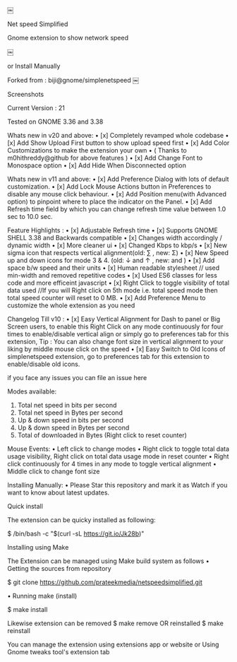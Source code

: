 ￼

Net speed Simplified

Gnome extension to show network speed

￼

or Install Manually

Forked from : biji@gnome/simplenetspeed
￼

Screenshots

Current Version : 21

Tested on GNOME 3.36 and 3.38

Whats new in v20 and above:
• [x] Completely revamped whole codebase
• [x] Add Show Upload First button to show upload speed first
• [x] Add Color Customizations to make the extension your own
• ( Thanks to m0hithreddy@github for above features )
• [x] Add Change Font to Monospace option
• [x] Add Hide When Disconnected option

Whats new in v11 and above:
• [x] Add Preference Dialog with lots of default customization.
• [x] Add Lock Mouse Actions button in Preferences to disable any mouse click behaviour.
• [x] Add Position menu(with Advanced option) to pinpoint where to place the indicator on the Panel.
• [x] Add Refresh time field by which you can change refresh time value between 1.0 sec to 10.0 sec.

Feature Highlights :
• [x] Adjustable Refresh time
• [x] Supports GNOME SHELL 3.38 and Backwards compatible
• [x] Changes width accordingly / dynamic width
• [x] More cleaner ui
• [x] Changed Kbps to kbp/s
• [x] New sigma icon that respects vertical alignment(old: ∑ , new: Σ)
• [x] New Speed up and down icons for mode 3 & 4. (old: ↓ and ↑ , new: and )
• [x] Add space b/w speed and their units
• [x] Human readable stylesheet // used min-width and removed repetitive codes
• [x] Used ES6 classes for less code and more efficeint javascript
• [x] Right Click to toggle visibility of total data used //If you will Right click on 5th mode i.e. total speed mode then total speed counter will reset to 0 MB.
• [x] Add Preference Menu to customize the whole extension as you need

Changelog Till v10 :
• [x] Easy Vertical Alignment for Dash to panel or Big Screen users, to enable this Right Click on any mode continuously for four times to enable/disable vertical align or simply go to preferences tab for this extension,
Tip : You can also change font size in vertical alignment to your liking by middle mouse click on the speed
• [x] Easy Switch to Old Icons of simplenetspeed extension, go to preferences tab for this extension to enable/disable old icons.

if you face any issues you can file an issue here

Modes available:
1. Total net speed in bits per second
2. Total net speed in Bytes per second
3. Up & down speed in bits per second
4. Up & down speed in Bytes per second
5. Total of downloaded in Bytes (Right click to reset counter)

Mouse Events:
• Left click to change modes
• Right click to toggle total data usage visibility, Right click on total data usage mode in reset counter
• Right click continuously for 4 times in any mode to toggle vertical alignment
• Middle click to change font size

Installing Manually:
• Please Star this repository and mark it as Watch if you want to know about latest updates.

Quick install

The extension can be quicky installed as following:

$ /bin/bash -c "$(curl -sL https://git.io/Jk28b)"



Installing using Make

The Extension can be managed using Make build system as follows
• 
Getting the sources from repository

$ git clone https://github.com/prateekmedia/netspeedsimplified.git



• 
Running make (install)

$ make install



Likewise extension can be removed
 $ make remove 
OR reinstalled
 $ make reinstall 

You can manage the extension using extensions app or website or Using Gnome tweaks tool's extension tab